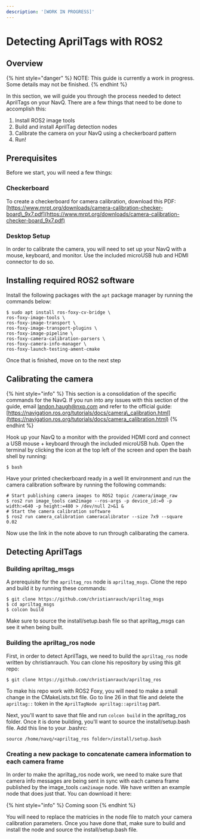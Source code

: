 ```yaml
---
description: '[WORK IN PROGRESS]'
---
```


# Detecting AprilTags with ROS2

## Overview

{% hint style="danger" %}
NOTE: This guide is currently a work in progress. Some details may not be finished. 
{% endhint %}

In this section, we will guide you through the process needed to detect AprilTags on your NavQ. There are a few things that need to be done to accomplish this:

1. Install ROS2 image tools
2. Build and install AprilTag detection nodes
3. Calibrate the camera on your NavQ using a checkerboard pattern
4. Run!

## Prerequisites

Before we start, you will need a few things:

### Checkerboard

To create a checkerboard for camera calibration, download this PDF: [https://www.mrpt.org/downloads/camera-calibration-checker-board\_9x7.pdf](https://www.mrpt.org/downloads/camera-calibration-checker-board_9x7.pdf)

### Desktop Setup

In order to calibrate the camera, you will need to set up your NavQ with a mouse, keyboard, and monitor. Use the included microUSB hub and HDMI connector to do so.

## Installing required ROS2 software

Install the following packages with the `apt` package manager by running the commands below:

```text
$ sudo apt install ros-foxy-cv-bridge \
ros-foxy-image-tools \
ros-foxy-image-transport \
ros-foxy-image-transport-plugins \
ros-foxy-image-pipeline \
ros-foxy-camera-calibration-parsers \
ros-foxy-camera-info-manager \
ros-foxy-launch-testing-ament-cmake 
```

Once that is finished, move on to the next step

## Calibrating the camera

{% hint style="info" %}
This section is a consolidation of the specific commands for the NavQ. If you run into any issues with this section of the guide, email landon.haugh@nxp.com and refer to the official guide: [https://navigation.ros.org/tutorials/docs/camera\_calibration.html](https://navigation.ros.org/tutorials/docs/camera_calibration.html)
{% endhint %}

Hook up your NavQ to a monitor with the provided HDMI cord and connect a USB mouse + keyboard through the included microUSB hub. Open the terminal by clicking the icon at the top left of the screen and open the bash shell by running:

```text
$ bash
```

Have your printed checkerboard ready in a well lit environment and run the camera calibration software by running the following commands:

```text
# Start publishing camera images to ROS2 topic /camera/image_raw
$ ros2 run image_tools cam2image --ros-args -p device_id:=0 -p width:=640 -p height:=480 > /dev/null 2>&1 &
# Start the camera calibration software
$ ros2 run camera_calibration cameracalibrator --size 7x9 --square 0.02
```

Now use the link in the note above to run through calibarating the camera.

## Detecting AprilTags

### Building apriltag\_msgs

A prerequisite for the `apriltag_ros` node is `apriltag_msgs`. Clone the repo and build it by running these commands:

```text
$ git clone https://github.com/christianrauch/apriltag_msgs
$ cd apriltag_msgs
$ colcon build
```

Make sure to source the install/setup.bash file so that apriltag\_msgs can see it when being built.

### Building the apriltag\_ros node

First, in order to detect AprilTags, we need to build the `apriltag_ros` node written by christianrauch. You can clone his repository by using this git repo:

```text
$ git clone https://github.com/christianrauch/apriltag_ros
```

To make his repo work with ROS2 Foxy, you will need to make a small change in the CMakeLists.txt file. Go to line 26 in that file and delete the `apriltag::` token in the `AprilTagNode apriltag::apriltag` part.

Next, you'll want to save that file and run `colcon build` in the apriltag\_ros folder. Once it is done building, you'll want to source the install/setup.bash file. Add this line to your .bashrc:

```text
source /home/navq/<apriltag_ros folder>/install/setup.bash
```

### Creating a new package to concatenate camera information to each camera frame

In order to make the apriltag\_ros node work, we need to make sure that camera info messages are being sent in sync with each camera frame published by the image\_tools `cam2image` node. We have written an example node that does just that. You can download it here:

{% hint style="info" %}
Coming soon
{% endhint %}

You will need to replace the matricies in the node file to match your camera calibration parameters. Once you have done that, make sure to build and install the node and source the install/setup.bash file.



